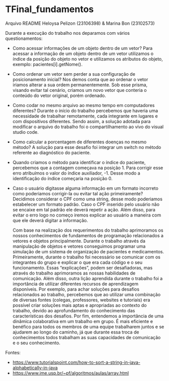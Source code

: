 # TFinal_fundamentos
Arquivo README
Heloysa Pelizon (23106398) & Marina Bon (23102573)

Durante a execução do trabalho nos deparamos com vários questionamentos:
- Como acessar informações de um objeto dentro de um vetor? Para acessar a informação de um objeto dentro de um vetor utilizamos o índice da posição do objeto no vetor e utilizamos os atributos do objeto, exemplo: pacientes[i].getNome().
- Como ordenar um vetor sem perder a sua configuração de posicionamento inicial? Nos demos conta que ao ordenar o vetor iriamos alterar a sua ordem permanentemente. Sob esse prisma, visando evitar tal cenário, criamos um novo vetor que conteria o conteúdo do vetor original, porém ordenado. 
- Como codar no mesmo arquivo ao mesmo tempo em computadores diferentes? Durante o início do trabalho percebemos que haveria uma necessidade de trabalhar remotamente, cada integrante em lugares e com dispositivos diferentes. Sendo assim, a solução adotada para modificar o arquivo do trabalho foi o compartilhamento ao vivo do visual studio code.
- Como calcular a porcentagem de diferentes doenças no mesmo método? A solução para esse desafio foi integrar um switch no método referente ao diagnóstico do paciente.
- Quando criamos o método para identificar o índice do paciente, percebemos que a contagem começava na posição 1. Para corrigir esse erro atribuímos o valor do índice auxiliador, -1. Desse modo a identificação do índice começaria na posição 0.
- Caso o usuário digitasse alguma informação em um formato incorreto como poderiamos corrigir-la ou evitar tal ação primeiramente? Decidimos considerar o CPF como uma string, desse modo poderiamos estabelecer um formato padrão. Caso o CPF inserido pelo usuário não se encaixe em tal padrão ele deverá repetir a ação. Além disso, para evitar o erro logo no começo iremos explicar ao usuário a maneira com que ele deverá digitar a informação.

	Com base na realização dos requerimentos do trabalho aprimoramos os nossos conhecimentos de fundamentos de programação relacionados a vetores e objetos principalmente. Durante o trabalho através da manipulação de objetos e vetores conseguimos programar uma simulação de um sistema de organização de pacientes e medicamentos. Primeiramente, durante o trabalho foi necessário se comunicar com os integrantes do grupo e explicar o que era cada código e o seu funcionamento. Essas “explicações”, podem ser desafiadoras, mas através do trabalho aprimoramos as nossas habilidades de comunicação. Além disso, outra lição aprendida durante o trabalho foi a importância de utilizar diferentes recursos de aprendizagem disponíveis. Por exemplo, para achar soluções para desafios relacionados ao trabalho, percebemos que ao utilizar uma combinação de diversas fontes (colegas, professores, websites e tutoriais) era possível criar soluções mais aptas e apropriadas ao contexto do trabalho, devido ao aprofundamento do conhecimento das características dos desafios. Por fim, entendemos a importância de uma dinâmica colaborativa em um trabalho em grupo. É mais eficiente e benéfico para todos os membros de uma equipe trabalharem juntos e se ajudarem ao longo do caminho, já que durante essa troca de conhecimentos todos trabalham as suas capacidades de comunicação e o seu conhecimento.

Fontes: 
- https://www.tutorialspoint.com/how-to-sort-a-string-in-java-alphabetically-in-java 
- https://www.ime.usp.br/~pf/algoritmos/aulas/array.html
